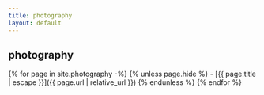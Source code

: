 ```yaml
---
title: photography
layout: default
---
```


## photography

{% for page in site.photography -%}
  {% unless page.hide %}
    - [{{ page.title | escape }}]({{ page.url | relative_url }})
  {% endunless %}
{% endfor %}